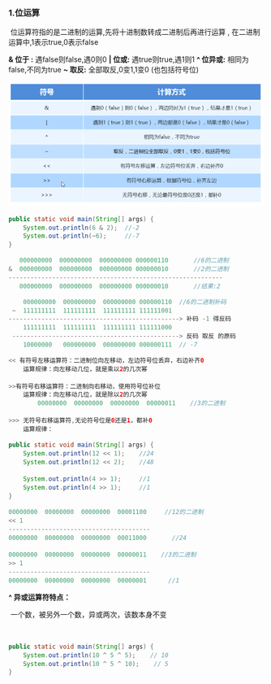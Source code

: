 ### 1.位运算

​		位运算符指的是二进制的运算,先将十进制数转成二进制后再进行运算 , 在二进制运算中,1表示true,0表示false

**& 位于 :**   遇false则false,遇0则0
**| 位或:** 	遇true则true,遇1则1
**^ 位异或:** 相同为false,不同为true
**~ 取反:**     全部取反,0变1,1变0 (也包括符号位)



![62-1](img/62-1.png)



```java
public static void main(String[] args) {
    System.out.println(6 & 2);  //-2
    System.out.println(~6);     //-7
}
```

```java
   000000000  000000000  000000000 000000110       //6的二进制
&  000000000  000000000  000000000 000000010       //2的二进制
-----------------------------------------------------------
   000000000  000000000  000000000 000000010       //结果:2
```

```java
    000000000  000000000  000000000 000000110  //6的二进制补码
 ~  111111111  111111111  111111111 111111001
-----------------------------------------------> 补码 -1 得反码
    111111111  111111111  111111111 111111000
 ----------------------------------------------> 反码 取反 的原码
    10000000   000000000  000000000 000000111  // -7
```

```java
<< 有符号左移运算符：二进制位向左移动，左边符号位丢弃，右边补齐0
    运算规律：向左移动几位，就是乘以2的几次幂
    
>>有符号右移运算符：二进制向右移动，使用符号位补位
    运算规律：向左移动几位，就是除以2的几次幂
        00000000  00000000  00000000  00000011    //3的二进制

>>> 无符号右移运算符,无论符号位是0还是1，都补0
    运算规律：
```

```java
public static void main(String[] args) {
    System.out.println(12 << 1);    //24
    System.out.println(12 << 2);    //48

    System.out.println(4 >> 1);     //1
    System.out.println(4 >> 1);     //1
}
```

```java
00000000  00000000  00000000  00001100     //12的二进制
<< 1
---------------------------------------
00000000  00000000  00000000  00011000		 //24
    
00000000  00000000  00000000  00000011    //3的二进制
>> 1
---------------------------------------
00000000  00000000  00000000  00000001		//1
```

**^ 异或运算符特点：**

​	一个数，被另外一个数，异或两次，该数本身不变

​	

```java
public static void main(String[] args) {
    System.out.println(10 ^ 5 ^ 5);    // 10
    System.out.println(10 ^ 5 ^ 10);    // 5
}
```
